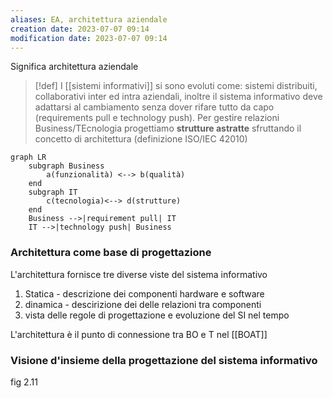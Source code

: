```yaml
---
aliases: EA, architettura aziendale
creation date: 2023-07-07 09:14
modification date: 2023-07-07 09:14
---
```



Significa architettura aziendale

> [!def]
> I [[sistemi informativi]] si sono evoluti come: sistemi distribuiti, collaborativi inter ed intra aziendali, inoltre il sistema informativo deve adattarsi al cambiamento senza dover rifare tutto da capo (requirements pull e technology push).
> Per gestire relazioni Business/TEcnologia progettiamo **strutture astratte** sfruttando il concetto di architettura (definizione ISO/IEC 42010)



```mermaid
graph LR
	subgraph Business
		a(funzionalità) <--> b(qualità)
 	end
 	subgraph IT
	 	c(tecnologia)<--> d(strutture)
 	end
 	Business -->|requirement pull| IT
 	IT -->|technology push| Business
```

### Architettura come base di progettazione

L'architettura fornisce tre diverse viste del sistema informativo
1. Statica - descrizione dei componenti hardware e software
2. dinamica - descirizione dei delle relazioni tra componenti
3. vista delle regole di progettazione e evoluzione del SI nel tempo

L'architettura è il punto di connessione tra BO e T nel [[BOAT]]


### Visione d'insieme della progettazione del sistema informativo
fig 2.11